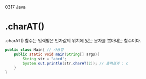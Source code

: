 0317 Java


# .charAT()

.charAT() 함수는 입력받은 인자값의 위치에 있는 문자를 뽑아내는 함수이다.<br>

```java
public class Main{ // 사용법
    public static void main(String[] args){
        String str = "abcd";
        System.out.println(str.charAT(2)); // 출력결과 : c
    }
}
```